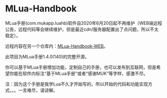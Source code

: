 # MLua-Handbook

MLua手册(com.mukapp.luahb)软件自2020年6月20日起不再维护（WEB端远程公告，远程代码等会继续维护，但是最近cdn/服务器配置出了点问题，所以不太稳定）。

远程内容在另一个仓库内：[MLua-Handbook-WEB](https://github.com/MUKAPP/MLua-Handbook-WEB)。

此项目为MLua手册1.4.0(140)的完整开源。

你可以基于MLua手册增加功能，定制自己的手册，也可以发布到互联网，但是希望你能在软件内标注“基于MLua手册”或者“感谢MUK”等字样，感激不尽。

注：因为这个手册是我学Lua不久才开始写的，所以开始的代码和功能实现方式。。。一言难尽，请谅解。